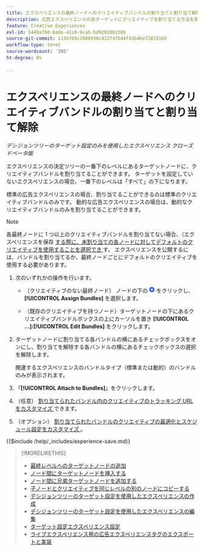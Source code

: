 ```yaml
---
title: エクスペリエンスの最終ノードへのクリエイティブバンドルの割り当てと割り当て解除
description: 広告エクスペリエンスの各ターゲットにクリエイティブを割り当てる方法を説明します。
feature: Creative Experiences
exl-id: 5449a760-6ade-41c0-9cab-bd92026b150b
source-git-commit: 115b769c2880936c422747b44f43b4be7281916d
workflow-type: tm+mt
source-wordcount: '305'
ht-degree: 0%

---
```


# エクスペリエンスの最終ノードへのクリエイティブバンドルの割り当てと割り当て解除

*デシジョンツリーのターゲット設定のみを使用したエクスペリエンス*
*クローズドベータ版*

エクスペリエンスの決定ツリーの一番下のレベルにあるターゲットノードに、クリエイティブバンドルを割り当てることができます。 ターゲットを設定していないエクスペリエンスの場合、一番下のレベルは「すべて」の下になります。

標準の広告エクスペリエンスの場合、割り当てることができるのは標準のクリエイティブバンドルのみです。 動的な広告エクスペリエンスの場合は、動的なクリエイティブバンドルのみを割り当てることができます。

>[!NOTE]
>
>各最終ノードに 1 つ以上のクリエイティブバンドルを割り当てない場合、（エクスペリエンスを保存 [ する際に、未割り当ての各ノードに対してデフォルトのクリエイティブを使用することを選択でき ](experience-create-targeting.md) す。 エクスペリエンスを公開するには、バンドルを割り当てるか、最終ノードごとにデフォルトのクリエイティブを使用する必要があります。

<!-- 1. [ways to get to the decision tree] -->

1. 次のいずれかの操作を行います。

   * （クリエイティブのない最終ノード） ノードの下の ![ 追加 ](/help/creative/assets/add.png " 追加 ") をクリックし、**[!UICONTROL Assign Bundles]** を選択します。

   * （既存のクリエイティブを持つノード）ターゲットノードの下にあるクリエイティブバンドルボックスの上にカーソルを置き <!-- wording???? -->**[!UICONTROL ...]**/**[!UICONTROL Edit Bundles]** をクリックします。

1. ターゲットノードに割り当てる各バンドルの横にあるチェックボックスをオンにし、割り当てを解除する各バンドルの横にあるチェックボックスの選択を解除します。

   関連するエクスペリエンスのバンドルタイプ（標準または動的）のバンドルのみが表示されます。

1. 「**[!UICONTROL Attach to Bundles]**」をクリックします。

1. （任意） [ 割り当てられたバンドル内のクリエイティブのトラッキング URL をカスタマイズ ](experience-tracking-urls-targeting.md) できます。

1. （オプション） [ 割り当てられたバンドルのクリエイティブの最適化とスケジュール設定をカスタマイズ ](experience-optimization-scheduling-targeting.md)。

<!--
1. (Optional) To save the experience, click **[!UICONTROL Save]**, and then do the following.
...

These formatted steps are inserted automatically from text in the following file in the _includes folder, which reused in multiple places.
-->

{{$include /help/_includes/experience-save.md}}

>[!MORELIKETHIS]
>
>* [ 最終レベルへのターゲットノードの追加 ](experience-target-node-add-final.md)
>* [ ノード間にターゲットノードを挿入する ](experience-target-node-add-inner.md)
>* [ ノード間に兄弟ターゲットノードを追加する ](experience-target-node-add-sibling.md)
>* [ 子ノードとクリエイティブを同じレベルの別のノードにコピーする ](experience-target-node-copy.md)
>* [ デシジョンツリーのターゲット設定を使用したエクスペリエンスの作成 ](experience-create-targeting.md)
>* [ デシジョンツリーのターゲット設定を使用したエクスペリエンスの編集 ](experience-edit-targeting.md)
>* [ ターゲット設定エクスペリエンス設定 ](experience-settings-targeting.md)
>* [ ライブエクスペリエンス用の広告エクスペリエンスタグのエクスポートと実装 ](experience-tag-export.md)
